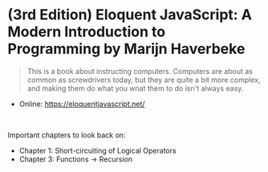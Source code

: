 # (3rd Edition) Eloquent JavaScript: A Modern Introduction to Programming by Marijn Haverbeke

> This is a book about instructing computers. Computers are about as common as screwdrivers today, but they are quite a bit more complex, and making them do what you wnat them to do isn't always easy.

- Online: <https://eloquentjavascript.net/>

<br/>

Important chapters to look back on:

- Chapter 1: Short-circuiting of Logical Operators
- Chapter 3: Functions -> Recursion
